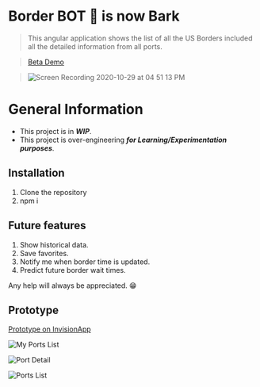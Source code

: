 # Border BOT 🤖 is now Bark

> This angular application shows the list of all the US Borders included all the detailed information from all ports.

> [Beta Demo](https://borderbot-staging.web.app/)

>![Screen Recording 2020-10-29 at 04 51 13 PM](https://user-images.githubusercontent.com/47440/97644402-7251f880-1a07-11eb-83f4-cf7db8dfc876.gif)

# General Information
- This project is in ***WIP***.
- This project is over-engineering ***for Learning/Experimentation purposes***. 


## Installation

1. Clone the repository
2. npm i


## Future features
1. Show historical data.
2. Save favorites. 
3. Notify me when border time is updated.
4. Predict future border wait times.

Any help will always be appreciated. 😁


## Prototype
[Prototype on InvisionApp](https://invis.io/6AZ9QR0ZHJG)

![My Ports List](https://user-images.githubusercontent.com/47440/97647965-cad9c380-1a10-11eb-8c8f-04745e1a1d21.jpg)

![Port Detail](https://user-images.githubusercontent.com/47440/97647967-cca38700-1a10-11eb-88c2-5ae0f772fb65.jpg)

![Ports List](https://user-images.githubusercontent.com/47440/97647970-cd3c1d80-1a10-11eb-8818-cf03e4d19c79.jpg)
